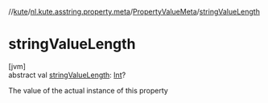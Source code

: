 //[kute](../../../index.md)/[nl.kute.asstring.property.meta](../index.md)/[PropertyValueMeta](index.md)/[stringValueLength](string-value-length.md)

# stringValueLength

[jvm]\
abstract val [stringValueLength](string-value-length.md): [Int](https://kotlinlang.org/api/latest/jvm/stdlib/kotlin/-int/index.html)?

The value of the actual instance of this property
